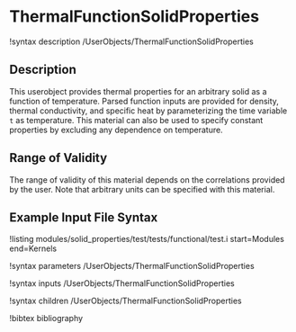 # ThermalFunctionSolidProperties

!syntax description /UserObjects/ThermalFunctionSolidProperties

## Description

This userobject provides
thermal properties for an arbitrary solid as a function of temperature.
Parsed function inputs are provided for density, thermal conductivity, and
specific heat by parameterizing the time variable `t` as temperature.
This material can also be used to specify constant properties by
excluding any dependence on temperature.

## Range of Validity

The range of validity of this material depends on the correlations provided
by the user. Note that arbitrary units can be specified with this material.

## Example Input File Syntax

!listing modules/solid_properties/test/tests/functional/test.i
  start=Modules
  end=Kernels

!syntax parameters /UserObjects/ThermalFunctionSolidProperties

!syntax inputs /UserObjects/ThermalFunctionSolidProperties

!syntax children /UserObjects/ThermalFunctionSolidProperties

!bibtex bibliography
